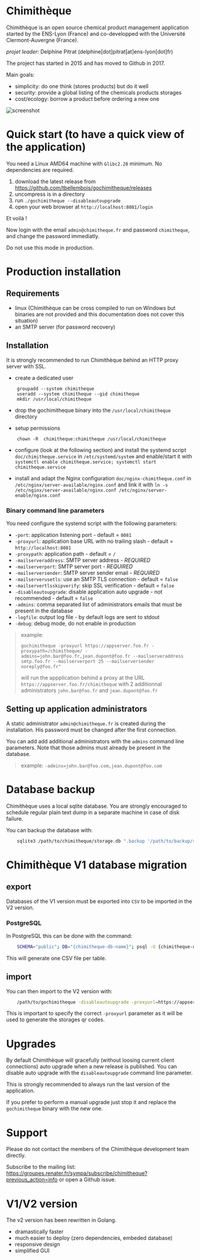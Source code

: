 # Chimithèque

Chimithèque is an open source chemical product management application started by the ENS-Lyon (France) and co-developped with the Université Clermont-Auvergne (France).

*projet leader*: Delphine Pitrat (delphine[dot]pitrat[at]ens-lyon[dot]fr)

The project has started in 2015 and has moved to Github in 2017.

Main goals:
- simplicity: do one think (stores products) but do it well
- security: provide a global listing of the chemicals products storages
- cost/ecology: borrow a product before ordering a new one

![screenshot](screenshot.png)

# Quick start (to have a quick view of the application)

You need a Linux AMD64 machine with `Glibc2.28` minimum. No dependencies are required.

1. download the latest release from <https://github.com/tbellembois/gochimitheque/releases>
2. uncompress is in a directory
3. run `./gochimitheque --disableautoupgrade`
4. open your web browser at `http://localhost:8081/login`

Et voilà !

Now login with the email `admin@chimitheque.fr` and password `chimitheque`, and change the password immediatly.

Do not use this mode in production.

# Production installation

## Requirements

- linux (Chimithèque can be cross compiled to run on Windows but binaries are not provided and this documentation does not cover this situation)
- an SMTP server (for password recovery)

## Installation

It is strongly recommended to run Chimithèque behind an HTTP proxy server with SSL.

- create a dedicated user

```
    groupadd --system chimitheque
    useradd --system chimitheque --gid chimitheque
    mkdir /usr/local/chimitheque
```

- drop the gochimitheque binary into the `/usr/local/chimitheque` directory

- setup permissions

```
    chown -R  chimitheque:chimitheque /usr/local/chimitheque
```

- configure (look at the following section) and install the systemd script `doc/chimitheque.service` in `/etc/systemd/system` and enable/start it with `systemctl enable chimitheque.service; systemctl start chimitheque.service`

- install and adapt the Nginx configuration `doc/nginx-chimitheque.conf` in `/etc/nginx/server-available/nginx.conf` and link it with `ln -s /etc/nginx/server-available/nginx.conf /etc/nginx/server-enable/nginx.conf`

### Binary command line parameters

You need configure the systemd script with the following parameters:

- `-port`: application listening port - default = `8081`
- `-proxyurl`: application base URL with no trailing slash - default = `http://localhost:8081`
- `-proxypath`: application path - default = `/`
- `-mailserveraddress`: SMTP server address - *REQUIRED*
- `-mailserverport`: SMTP server port - *REQUIRED*
- `-mailserversender`: SMTP server sender email - *REQUIRED*
- `-mailserverusetls`: use an SMTP TLS connection - default = `false`
- `-mailservertlsskipverify`: skip SSL verification - default = `false`
- `-disableautoupgrade`: disable application auto upgrade - not recommended - default = `false`
- `-admins`: comma separated list of administrators emails that must be present in the database
- `-logfile`: output log file - by default logs are sent to stdout
- `-debug`: debug mode, do not enable in production

> example:
>
> `gochimitheque -proxyurl https://appserver.foo.fr -proxypath=/chimitheque/ -admins=john.bar@foo.fr,jean.dupont@foo.fr --mailserveraddress smtp.foo.fr --mailserverport 25 --mailserversender noreply@foo.fr"`
>
> will run the appplication behind a proxy at the URL `https://appserver.foo.fr/chimitheque` with 2 additionnal administrators `john.bar@foo.fr` and `jean.dupont@foo.fr`

## Setting up application administrators

A static administrator `admin@chimitheque.fr` is created during the installation. His password must be changed after the first connection.

You can add add additional administrators with the `admins` command line parameters. Note that those admins must already be present in the database.

> example: `-admins=john.bar@foo.com,jean.dupont@foo.com`

# Database backup

Chimithèque uses a local sqlite database. You are strongly encouraged to schedule regular plain text dump in a separate machine in case of disk failure.

You can backup the database with:
```bash
    sqlite3 /path/to/chimitheque/storage.db ".backup '/path/to/backup/storage.sq3'"
```

# Chimithèque V1 database migration

## export

Databases of the V1 version must be exported into `CSV` to be imported in the V2 version.

### PostgreSQL

In PostgreSQL this can be done with the command:

```bash
    SCHEMA="public"; DB="{chimitheque-db-name}"; psql -U {chimitheque-user} -h {chimitheque-host} -p {chimitheque-port} -Atc "select tablename from pg_tables where schemaname='$SCHEMA'" $DB | while read TBL; do psql -U {chimitheque-db-name} -h {chimitheque-host} -p {chimitheque-port} -c "COPY $SCHEMA.$TBL TO STDOUT WITH CSV HEADER" $DB > $TBL.csv; done;
```

This will generate one CSV file per table.

## import

You can then import to the V2 version with:

```bash
    /path/to/gochimitheque -disableautoupgrade -proxyurl=https://appserver.foo.fr -importfrom=/path/to/csv
```

This is important to specify the correct `-proxyurl` parameter as it will be used to generate the storages qr codes.

# Upgrades

By default Chimithèque will gracefully (without loosing current client connections) auto upgrade when a new release is published. You can disable auto upgrade with the `disableautoupgrade` command line parameter.

This is strongly recommended to always run the last version of the application.

If you prefer to perform a manual upgrade just stop it and replace the `gochimitheque` binary with the new one.

# Support

Please do not contact the members of the Chimithèque development team directly.

Subscribe to the mailing list: <https://groupes.renater.fr/sympa/subscribe/chimitheque?previous_action=info> or open a Github issue.


# V1/V2 version

The v2 version has been rewritten in Golang.

- dramastically faster
- much easier to deploy (zero dependencies, embeded database)
- responsive design
- simplified GUI